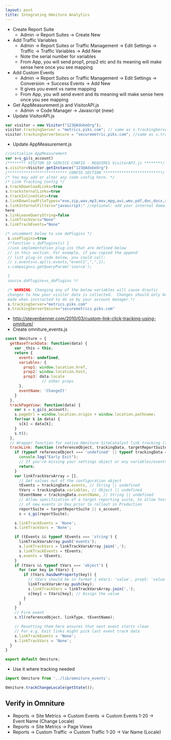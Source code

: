 ```yaml
---
layout: post
title: Integrating Omniture Analytics
---
```


- Create Report Suite
  - Admin -> Report Suites -> Create New
- Add Traffic Variables
  - Admin -> Report Suites or Traffic Management -> Edit Settings -> Traffic -> Traffic Variables -> Add New
  - Note the serial number for variables
  - From App, you will send prop1, prop2 etc and its meaning will make sense here once you see mapping
- Add Custom Events
  - Admin -> Report Suites or Traffic Management -> Edit Settings -> Conversion -> Success Events -> Add New
  - It gives you event vs name mapping
  - From App, you will send event and its meaning will make sense here once you see mapping
- Get AppMeasurement.js and VisitorAPI.js
  - Admin -> Code Manager -> Javascript (new)
- Update VisitorAPI.js

```javascript
var visitor = new Visitor("123@AdobeOrg");
visitor.trackingServer = "metrics.piks.com"; // same as s.trackingServer
visitor.trackingServerSecure = "securemetric.piks.com"; //same as s.trackingServerSecure
```
- Update AppMeasurement.js

```javascript
//initialize AppMeasurement
var s=s_gi(s_account)
/******** VISITOR ID SERVICE CONFIG - REQUIRES VisitorAPI.js ********/
s.visitor=Visitor.getInstance("123@AdobeOrg")
/************************** CONFIG SECTION **************************/
/* You may add or alter any code config here. */
/* Link Tracking Config */
s.trackDownloadLinks=true
s.tracksternalLinks=true
s.trackInlineStats=true
s.linkDownloadFileTypes="exe,zip,wav,mp3,mov,mpg,avi,wmv,pdf,doc,docx,xls,xlsx,ppt,pptx"
s.linkInternalFilters="javascript:" //optional: add your internal domain
here
s.linkLeaveQueryString=false
s.linkTrackVars="None"
s.linkTrackEvents="None"

/* uncomment below to use doPlugins */
 s.usePlugins=true
 /*function s_doPlugins(s) {
 //use implementation plug-ins that are defined below
 // in this section. For example, if you copied the append
 // list plug-in code below, you could call:
 // s.events=s.apl(s.events,"event1",",",1);
 s.campaign=s.getQueryParam('source');

 }
 source.doPlugins=s_doPlugins */

 /* WARNING: Changing any of the below variables will cause drastic
 changes to how your visitor data is collected.  Changes should only be
 made when instructed to do so by your account manager.*/
 s.trackingServer="metrics.piks.com"
 s.trackingServerSecure="securemetrics.piks.com"
```
- http://stevenbenner.com/2010/03/custom-link-click-tracking-using-omniture/
- Create omniture\_events.js

```javascript
const Omniture = {
  getBaseTrackData: function(data) {
    var _this = this;
    return {
      events: undefined,
      variables: {
        prop1: window.location.href,
        prop2: window.location.host,
        prop3: data.locale
				// other props
      },
      eventName: 'ChangeIt'
    }
  },
  trackPageView: function(data) {
    var s = s_gi(s_account);
    s.pageUrl = window.location.origin + window.location.pathname;
    for(var k in data) {
      s[k] = data[k];
    }
    s.t();
  },
  // Wrapper function for native Omniture SiteCatalyst link tracking (s.tl())
  trackLink: function (referenceObject, trackingData, targetReportSuite, linkType = 'o') {
    if (typeof referenceObject === 'undefined' || typeof trackingData === 'undefined') {
      console.log("Early Exit");
      // If you're missing your settings object or any variables/events to fire, you fail
      return;
    }
    var linkTrackVarsArray = [],
      // Get values out of the configuration object
      tEvents = trackingData.events, // String || undefined
      tVars = trackingData.variables, // Object || undefined
      tEventName = trackingData.eventName, // String || undefined
      // Allow specification of a target reporting suite, to allow testing
      // of new events in Dev prior to rollout in Production
      reportSuite = targetReportSuite || s_account,
      s = s_gi(reportSuite);

    s.linkTrackEvents = 'None';
    s.linkTrackVars = 'None';

    if (tEvents && typeof tEvents === 'string') {
      linkTrackVarsArray.push('events');
      s.linkTrackVars = linkTrackVarsArray.join(',');
      s.linkTrackEvents = tEvents;
      s.events = tEvents;
    }
    if (tVars && typeof tVars === 'object') {
      for (var key in tVars) {
        if (tVars.hasOwnProperty(key)) {
          // tVars should be in format { eVar1: 'value', prop5: 'value' }
          linkTrackVarsArray.push(key);
          s.linkTrackVars = linkTrackVarsArray.join(',');
          s[key] = tVars[key]; // Assign the value
        }
      }
    }
    // Fire event
    s.tl(referenceObject, linkType, tEventName);

    // Resetting them here ensures that next event starts clean
    // For e.g. Exit links might pick last event track data
    s.linkTrackEvents = 'None';
    s.linkTrackVars = 'None';
  }
}

export default Omniture;

```
- Use it where tracking needed

```javascript
import Omniture from '../lib/omniture_events';

Omniture.trackChangeLocale(getState());
```

## Verify in Omniture

- Reports -> Site Metrics -> Custom Events -> Custom Events 1-20 -> Event Name (Change Locale)
- Reports -> Site Metrics -> Page Views
- Reports -> Custom Traffic -> Custom Traffic 1-20 -> Var Name (Locale)
